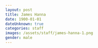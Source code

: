 ```yaml
---
layout: post
title: James Hanna
date: 1900-01-01
dateUnknown: true
categories: staff
images: /assets/staff/james-hanna-1.png
gender: male
---
```


